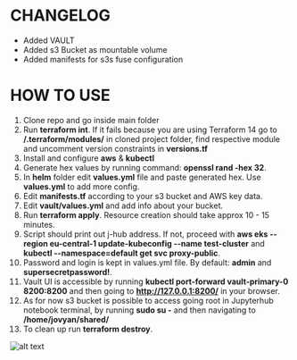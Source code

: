# CHANGELOG

* Added VAULT
* Added s3 Bucket as mountable volume
* Added manifests for s3s fuse configuration

# HOW TO USE

1) Clone repo and go inside main folder
2) Run **terraform int**. If it fails because you are using Terraform 14 go to **/.terraform/modules/** in cloned project folder, find respective module and uncomment version constraints in **versions.tf**
3) Install and configure **aws** & **kubectl**
4) Generate hex values by running command: **openssl rand -hex 32**.
5) In **helm** folder edit **values.yml** file and paste generated hex. Use **values.yml** to add more config.
6) Edit **manifests.tf** according to your s3 bucket and AWS key data.
7) Edit **vault/values.yml** and add info about your bucket.
8) Run **terraform apply**. Resource creation should take approx 10 - 15 minutes.
9) Script should print out j-hub address. If not, proceed with **aws eks --region eu-central-1 update-kubeconfig --name test-cluster** and **kubectl --namespace=default get svc proxy-public**.
11) Password and login is kept in values.yml file. By default: **admin** and **supersecretpassword!**.
12) Vault UI is accessible by running **kubectl port-forward vault-primary-0 8200:8200** and then going to **http://127.0.0.1:8200/** in your browser.
13) As for now s3 bucket is possible to access going root in Jupyterhub notebook terminal, by running **sudo su -** and then navigating to **/home/jovyan/shared/**
14) To clean up run **terraform destroy**.

![alt text](https://github.com/JanisRancans/terraform-eks/blob/main/jhub-running-python.png?raw=true)
